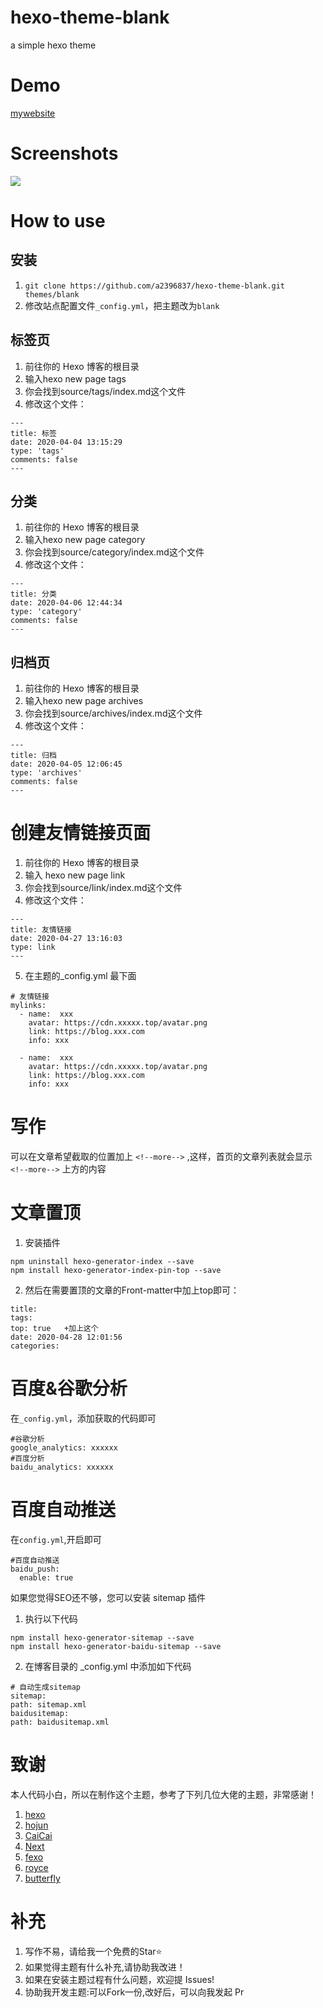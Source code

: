 # hexo-theme-blank
a simple hexo theme

# Demo

<a href="https://dmx.pub/">mywebsite</a>

# Screenshots

![](https://raw.githubusercontent.com/a2396837/hexo-theme-blank/master/Screenshots/screenshot.jpg)


# How to use

## 安装
1. ``
git clone https://github.com/a2396837/hexo-theme-blank.git themes/blank
``
2. 修改站点配置文件``_config.yml``，把主题改为``blank``

## 标签页

1. 前往你的 Hexo 博客的根目录
2. 输入hexo new page tags
3. 你会找到source/tags/index.md这个文件
4. 修改这个文件：
```
---
title: 标签
date: 2020-04-04 13:15:29
type: 'tags'
comments: false
---
```


## 分类

1. 前往你的 Hexo 博客的根目录
2. 输入hexo new page category
3. 你会找到source/category/index.md这个文件
4. 修改这个文件：

```
---
title: 分类
date: 2020-04-06 12:44:34
type: 'category'
comments: false
---
```

## 归档页

1. 前往你的 Hexo 博客的根目录
2. 输入hexo new page archives
3. 你会找到source/archives/index.md这个文件
4. 修改这个文件：
```
---
title: 归档
date: 2020-04-05 12:06:45
type: 'archives'
comments: false
---
```

# 创建友情链接页面
1. 前往你的 Hexo 博客的根目录
2. 输入 hexo new page link
3. 你会找到source/link/index.md这个文件
4. 修改这个文件：
```
---
title: 友情链接
date: 2020-04-27 13:16:03
type: link
---
```

5. 在主题的_config.yml 最下面

```
# 友情链接
mylinks:
  - name:  xxx
    avatar: https://cdn.xxxxx.top/avatar.png 
    link: https://blog.xxx.com 
    info: xxx
    
  - name:  xxx
    avatar: https://cdn.xxxxx.top/avatar.png 
    link: https://blog.xxx.com 
    info: xxx
```

# 写作
可以在文章希望截取的位置加上 `<!--more-->`  ,这样，首页的文章列表就会显示 `<!--more-->` 上方的内容


# 文章置顶

1. 安装插件
```
npm uninstall hexo-generator-index --save
npm install hexo-generator-index-pin-top --save
```

2. 然后在需要置顶的文章的Front-matter中加上top即可：
```
title: 
tags:
top: true   +加上这个
date: 2020-04-28 12:01:56
categories:
```

# 百度&谷歌分析
在`_config.yml`，添加获取的代码即可
```
#谷歌分析
google_analytics: xxxxxx
#百度分析
baidu_analytics: xxxxxx
```
# 百度自动推送
在`config.yml`,开启即可
```
#百度自动推送
baidu_push:
  enable: true
```
如果您觉得SEO还不够，您可以安装 sitemap 插件
1. 执行以下代码
```
npm install hexo-generator-sitemap --save
npm install hexo-generator-baidu-sitemap --save
```

2. 在博客目录的 _config.yml 中添加如下代码
```
# 自动生成sitemap
sitemap:
path: sitemap.xml
baidusitemap:
path: baidusitemap.xml
```


# 致谢
本人代码小白，所以在制作这个主题，参考了下列几位大佬的主题，非常感谢！

1. [hexo](https://hexo.io "hexo")              
2. [hojun](http://www.hojun.cn "hojun")       
3. [CaiCai](http://cais.cai-cai.me/ "CaiCai")  
4. [Next](https://theme-next.org "Next")       
5. [fexo](https://forsigner.com/ "fexo")        
6. [royce](https://royce2003.top/ "royce")     
7. [butterfly](https://jerryc.me/ "butterfly")    


# 补充
1. 写作不易，请给我一个免费的Star⭐
2. 如果觉得主题有什么补充,请协助我改进！
3. 如果在安装主题过程有什么问题，欢迎提 Issues!
4. 协助我开发主题:可以Fork一份,改好后，可以向我发起 Pr

